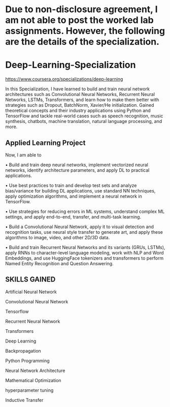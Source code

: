 # Due to non-disclosure agreement, I am not able to post the worked lab assignments. However, the following are the details of the specialization.

# Deep-Learning-Specialization
https://www.coursera.org/specializations/deep-learning

In this Specialization, I have learned to build and train neural network architectures such as Convolutional Neural Networks, Recurrent Neural Networks, LSTMs, Transformers, and learn how to make them better with strategies such as Dropout, BatchNorm, Xavier/He initialization.
Gained theoretical concepts and their industry applications using Python and TensorFlow and tackle real-world cases such as speech recognition, music synthesis, chatbots, machine translation, natural language processing, and more.

## Applied Learning Project

Now, I am able to

• Build and train deep neural networks, implement vectorized neural networks, identify architecture parameters, and apply DL to practical applications.

• Use best practices to train and develop test sets and analyze bias/variance for building DL applications, use standard NN techniques, apply optimization algorithms, and implement a neural network in TensorFlow.

• Use strategies for reducing errors in ML systems, understand complex ML settings, and apply end-to-end, transfer, and multi-task learning.

• Build a Convolutional Neural Network, apply it to visual detection and recognition tasks, use neural style transfer to generate art, and apply these algorithms to image, video, and other 2D/3D data.

• Build and train Recurrent Neural Networks and its variants (GRUs, LSTMs), apply RNNs to character-level language modeling, work with NLP and Word Embeddings, and use 
HuggingFace tokenizers and transformers to perform Named Entity Recognition and Question Answering.

## SKILLS GAINED

Artificial Neural Network

Convolutional Neural Network

Tensorflow

Recurrent Neural Network

Transformers

Deep Learning

Backpropagation

Python Programming

Neural Network Architecture

Mathematical Optimization

hyperparameter tuning

Inductive Transfer
